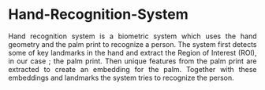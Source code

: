 # Hand-Recognition-System
<div align="justify">Hand recognition system is a biometric system which uses the hand geometry and the palm print to recognize a person. The system first detects some of key landmarks in the hand and extract the Region of Interest (ROI), in our case ; the palm print. Then unique features from the palm print are extracted to create an embedding for the palm. Together with these embeddings and landmarks the system tries to recognize the person.</div>